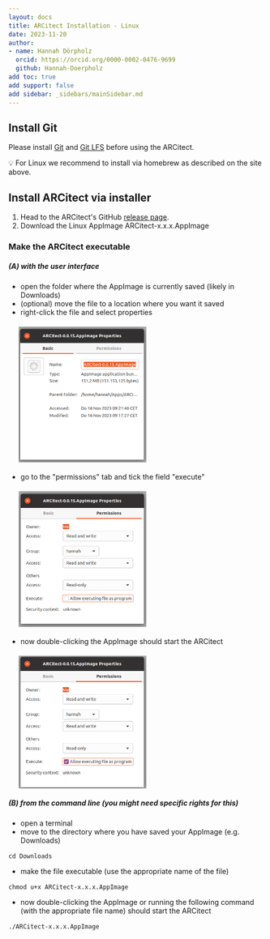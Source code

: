 ```yaml
---
layout: docs
title: ARCitect Installation - Linux
date: 2023-11-20
author:
- name: Hannah Dörpholz
  orcid: https://orcid.org/0000-0002-0476-9699
  github: Hannah-Doerpholz
add toc: true
add support: false
add sidebar: _sidebars/mainSidebar.md
---
```


## Install Git

Please install <a href="https://git-scm.com/downloads" target="_blank">Git</a> and <a href="https://git-lfs.github.com/" target="_blank">Git LFS</a> before using the ARCitect.

:bulb: For Linux we recommend to install via homebrew as described on the site above.

## Install ARCitect via installer

1. Head to the ARCitect's GitHub <a href="https://github.com/nfdi4plants/ARCitect/releases/latest" target="_blank">release page</a>.
2. Download the Linux AppImage ARCitect-x.x.x.AppImage

### Make the ARCitect executable
##### (A) with the user interface
- open the folder where the AppImage is currently saved (likely in Downloads)
- (optional) move the file to a location where you want it saved
- right-click the file and select properties

<img src="./../img/arcitect_linux_rightclick.png" style="width:50%;display: block; margin: 20px">

- go to the "permissions" tab and tick the field "execute"

<img src="./../img/arcitect_linux_permissions.png" style="width:50%;display: block; margin: 20px">

- now double-clicking the AppImage should start the ARCitect

<img src="./../img/arcitect_linux_checkbox.png" style="width:50%;display: block; margin: 20px">

##### (B) from the command line (you might need specific rights for this)
- open a terminal
- move to the directory where you have saved your AppImage (e.g. Downloads)
```
cd Downloads
```
- make the file executable (use the appropriate name of the file)
```
chmod u+x ARCitect-x.x.x.AppImage
```
- now double-clicking the AppImage or running the following command (with the appropriate file name) should start the ARCitect

```
./ARCitect-x.x.x.AppImage
```
